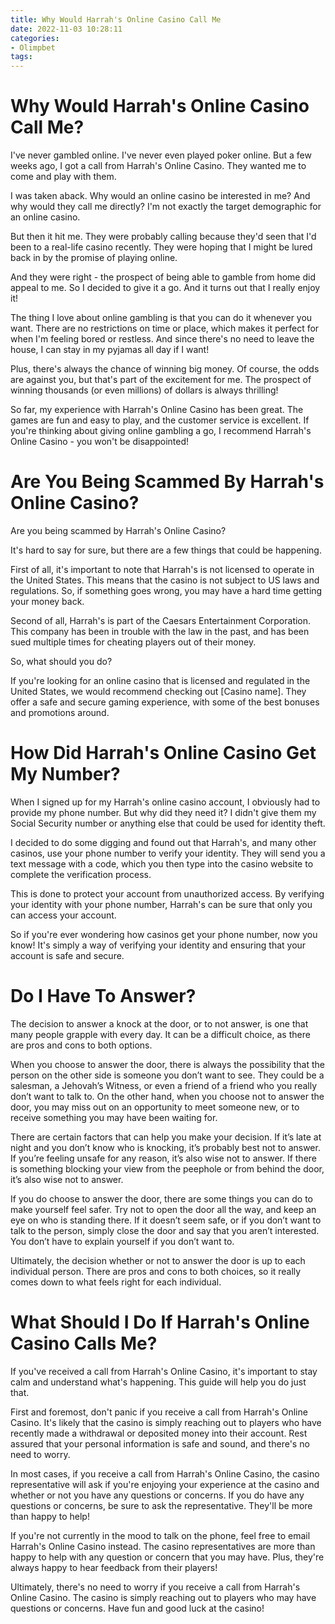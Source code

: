 ```yaml
---
title: Why Would Harrah's Online Casino Call Me
date: 2022-11-03 10:28:11
categories:
- Olimpbet
tags:
---
```



#  Why Would Harrah's Online Casino Call Me?

I've never gambled online. I've never even played poker online. But a few weeks ago, I got a call from Harrah's Online Casino. They wanted me to come and play with them.

I was taken aback. Why would an online casino be interested in me? And why would they call me directly? I'm not exactly the target demographic for an online casino.

But then it hit me. They were probably calling because they'd seen that I'd been to a real-life casino recently. They were hoping that I might be lured back in by the promise of playing online.

And they were right - the prospect of being able to gamble from home did appeal to me. So I decided to give it a go. And it turns out that I really enjoy it!

The thing I love about online gambling is that you can do it whenever you want. There are no restrictions on time or place, which makes it perfect for when I'm feeling bored or restless. And since there's no need to leave the house, I can stay in my pyjamas all day if I want!

Plus, there's always the chance of winning big money. Of course, the odds are against you, but that's part of the excitement for me. The prospect of winning thousands (or even millions) of dollars is always thrilling!

So far, my experience with Harrah's Online Casino has been great. The games are fun and easy to play, and the customer service is excellent. If you're thinking about giving online gambling a go, I recommend Harrah's Online Casino - you won't be disappointed!

#  Are You Being Scammed By Harrah's Online Casino?

Are you being scammed by Harrah's Online Casino?

It's hard to say for sure, but there are a few things that could be happening.

First of all, it's important to note that Harrah's is not licensed to operate in the United States. This means that the casino is not subject to US laws and regulations. So, if something goes wrong, you may have a hard time getting your money back.

Second of all, Harrah's is part of the Caesars Entertainment Corporation. This company has been in trouble with the law in the past, and has been sued multiple times for cheating players out of their money.

So, what should you do?

If you're looking for an online casino that is licensed and regulated in the United States, we would recommend checking out [Casino name]. They offer a safe and secure gaming experience, with some of the best bonuses and promotions around.

#  How Did Harrah's Online Casino Get My Number?

When I signed up for my Harrah's online casino account, I obviously had to provide my phone number. But why did they need it? I didn't give them my Social Security number or anything else that could be used for identity theft.

I decided to do some digging and found out that Harrah's, and many other casinos, use your phone number to verify your identity. They will send you a text message with a code, which you then type into the casino website to complete the verification process.

This is done to protect your account from unauthorized access. By verifying your identity with your phone number, Harrah's can be sure that only you can access your account.

So if you're ever wondering how casinos get your phone number, now you know! It's simply a way of verifying your identity and ensuring that your account is safe and secure.

#  Do I Have To Answer?

The decision to answer a knock at the door, or to not answer, is one that many people grapple with every day. It can be a difficult choice, as there are pros and cons to both options.

When you choose to answer the door, there is always the possibility that the person on the other side is someone you don’t want to see. They could be a salesman, a Jehovah’s Witness, or even a friend of a friend who you really don’t want to talk to. On the other hand, when you choose not to answer the door, you may miss out on an opportunity to meet someone new, or to receive something you may have been waiting for.

There are certain factors that can help you make your decision. If it’s late at night and you don’t know who is knocking, it’s probably best not to answer. If you’re feeling unsafe for any reason, it’s also wise not to answer. If there is something blocking your view from the peephole or from behind the door, it’s also wise not to answer.

If you do choose to answer the door, there are some things you can do to make yourself feel safer. Try not to open the door all the way, and keep an eye on who is standing there. If it doesn’t seem safe, or if you don’t want to talk to the person, simply close the door and say that you aren’t interested. You don’t have to explain yourself if you don’t want to.

Ultimately, the decision whether or not to answer the door is up to each individual person. There are pros and cons to both choices, so it really comes down to what feels right for each individual.

#  What Should I Do If Harrah's Online Casino Calls Me?

If you've received a call from Harrah's Online Casino, it's important to stay calm and understand what's happening. This guide will help you do just that.

First and foremost, don't panic if you receive a call from Harrah's Online Casino. It's likely that the casino is simply reaching out to players who have recently made a withdrawal or deposited money into their account. Rest assured that your personal information is safe and sound, and there's no need to worry.

In most cases, if you receive a call from Harrah's Online Casino, the casino representative will ask if you're enjoying your experience at the casino and whether or not you have any questions or concerns. If you do have any questions or concerns, be sure to ask the representative. They'll be more than happy to help!

If you're not currently in the mood to talk on the phone, feel free to email Harrah's Online Casino instead. The casino representatives are more than happy to help with any question or concern that you may have. Plus, they're always happy to hear feedback from their players!

Ultimately, there's no need to worry if you receive a call from Harrah's Online Casino. The casino is simply reaching out to players who may have questions or concerns. Have fun and good luck at the casino!